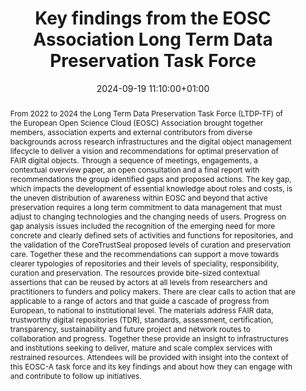---
abstract: "From 2022 to 2024 the Long Term Data Preservation Task Force (LTDP-TF)
  of the European Open Science Cloud (EOSC) Association brought together members,
  association experts and external contributors from diverse backgrounds across research
  infrastructures and the digital object management lifecycle to deliver a vision
  and recommendations for optimal preservation of FAIR digital objects. Through a
  sequence of meetings, engagements, a contextual overview paper, an open consultation
  and a final report with recommendations the group identified gaps and proposed actions.
  The key gap, which impacts the development of essential knowledge about roles and
  costs, is the uneven distribution of awareness within EOSC and beyond that active
  preservation requires a long term commitment to data management that must adjust
  to changing technologies and the changing needs of users. Progress on gap analysis
  issues included the recognition of the emerging need for more concrete and clearly
  defined sets of activities and functions for repositories, and the validation of
  the CoreTrustSeal proposed levels of curation and preservation care. Together these
  and the recommendations can support a move towards clearer typologies of repositories
  and their levels of speciality, responsibility, curation and preservation. \nThe
  resources provide bite-sized contextual assertions that can be reused by actors
  at all levels from researchers and practitioners to funders and policy makers. There
  are clear calls to action that are applicable to a range of actors and that guide
  a cascade of progress from European, to national to institutional level. The materials
  address FAIR data, trustworthy digital repositories (TDR), standards, assessment,
  certification, transparency, sustainability  and future project and network routes
  to collaboration and progress. Together these provide an insight to infrastructures
  and institutions seeking to deliver, mature and scale complex services with restrained
  resources. \nAttendees will be provided with insight into the context of this EOSC-A
  task force and its key findings and about how they can engage with and contribute
  to follow up initiatives."
creators:
- Roxanne Wyns
- ' Hervé L''Hours'
date: 2024-09-19 11:10:00+01:00
document_url: https://zenodo.org/records/13741260/download/pdf
grand_parent: iPRES
institutions: []
keywords:
- governance, resourcing, and management for dp
- scaling up
landing_page_url: https://zenodo.org/records/13741260
language: eng
layout: publication
license: Creative Commons Attribution Share-Alike 4.0 (CC-BY-SA-4.0)
notes_url: https://docs.google.com/document/d/1Hf-VavCLYwGskk3JdDbnPOALZtP2Yd4w2pe_5Evkxg8/edit#heading=h.aar4tupij1po
parent: iPRES 2024
publication_type: lightning talk
size: null
slides_url: https://zenodo.org/records/13741260
source_name: iPRES
stream_url: https://www.archief.vlaanderen.be/archief/records/dossiers/5acb210228ce4315ae650812d056a482329eb83ed2dc42398a51505dc153be81/documents/95ca2a083ac641f99b58185549d7c5407e49ac128c9e45efb96d32698a8f023a
title: Key findings from the EOSC Association Long Term Data Preservation Task Force
year: 2024
---